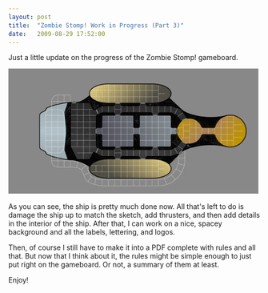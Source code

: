 ```yaml
---
layout: post
title:  "Zombie Stomp! Work in Progress (Part 3)"
date:   2009-08-29 17:52:00
---
```


Just a little update on the progress of the Zombie Stomp! gameboard.

[![Zombie Stomp! WIP 3](/images/zombie-stomp/zombie-stomp-gameboard-wip-3-small.jpg)](/images/zombie-stomp/zombie-stomp-gameboard-wip-3.jpg)

As you can see, the ship is pretty much done now.  All that's left to do is
damage the ship up to match the sketch, add thrusters, and then add details in
the interior of the ship.  After that, I can work on a nice, spacey background
and all the labels, lettering, and logos.

Then, of course I still have to make it into a PDF complete with rules and all
that.  But now that I think about it, the rules might be simple enough to just
put right on the gameboard.  Or not, a summary of them at least.

Enjoy!

